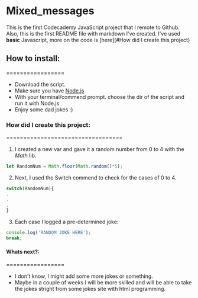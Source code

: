 # Mixed_messages
This is the first Codecademy JavaScript project that I remote to Github. Also, this is the first README file with markdown I've created.
I've used **basic** Javascript, more on the code is [here](#How did I create this project)

## How to install:
=================

* Download the script.
* Make sure you have [Node.js](https://nodejs.org/en/)
* With your terminal/commend prompt. choose the dir of the script and run it with Node.js
* Enjoy some dad jokes :)


### How did I create this project:
==================================

1. I created a new var and gave it a random number from 0 to 4 with the *Math* lib.
```javascript
let RandomNum = Math.floor(Math.random()*5);
```
2. Next, I used the Switch commend to check for the cases of 0 to 4.
```javascript
switch(RandomNum){
.
.
.
}
```
3. Each case I logged a pre-determined joke:
```javascript
console.log('RANDOM JOKE HERE');
break;
```
#### Whats next?:
=================
- I don't know, I might add some more jokes or something. 
- Maybe in a couple of weeks I will be more skilled and will be able to take the jokes stright from some jokes site with html programming.
